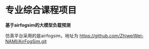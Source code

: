 # 专业综合课程项目
**基于airfogsim的大模型负载预测**

仿真平台采用的是airfogsim，地址为 https://github.com/ZhiweiWei-NAMI/AirFogSim.git
